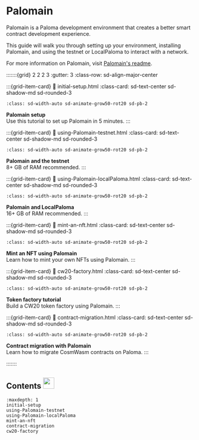 # Palomain 

Palomain is a Paloma development environment that creates a better smart contract development experience.

This guide will walk you through setting up your environment, installing Palomain, and using the testnet or LocalPaloma to interact with a network.

For more information on Palomain, visit [Palomain's readme](https://github.com/Paloma-money/Palomain#readme).

:::::::{grid} 2 2 2 3
:gutter: 3
:class-row: sd-align-major-center

:::{grid-item-card}
:link: initial-setup.html
:class-card: sd-text-center sd-shadow-md sd-rounded-3
```{image} /img/Palomain.png
:class: sd-width-auto sd-animate-grow50-rot20 sd-pb-2
```
**Palomain setup**  
Use this tutorial to set up Palomain in 5 minutes.
:::

:::{grid-item-card}
:link: using-Palomain-testnet.html
:class-card: sd-text-center sd-shadow-md sd-rounded-3
```{image} /img/icon_node.svg
:class: sd-width-auto sd-animate-grow50-rot20 sd-pb-2
```
**Palomain and the testnet**  
8+ GB of RAM recommended. 
:::

:::{grid-item-card}
:link: using-Palomain-localPaloma.html
:class-card: sd-text-center sd-shadow-md sd-rounded-3
```{image} /img/LocalPaloma.svg
:class: sd-width-auto sd-animate-grow50-rot20 sd-pb-2
```
**Palomain and LocalPaloma**  
16+ GB of RAM recommended.
:::

:::{grid-item-card}
:link: mint-an-nft.html
:class-card: sd-text-center sd-shadow-md sd-rounded-3
```{image} /img/bullet_Paloma.svg
:class: sd-width-auto sd-animate-grow50-rot20 sd-pb-2
```
**Mint an NFT using Palomain**  
Learn how to mint your own NFTs using Palomain. 
:::

:::{grid-item-card}
:link: cw20-factory.html
:class-card: sd-text-center sd-shadow-md sd-rounded-3
```{image} /img/Staking.svg
:class: sd-width-auto sd-animate-grow50-rot20 sd-pb-2
```
**Token factory tutorial**  
Build a CW20 token factory using Palomain. 
:::

:::{grid-item-card}
:link: contract-migration.html
:class-card: sd-text-center sd-shadow-md sd-rounded-3
```{image} /img/icon_smartcontract.svg
:class: sd-width-auto sd-animate-grow50-rot20 sd-pb-2
```
**Contract migration with Palomain**  
Learn how to migrate CosmWasm contracts on Paloma. 
:::

:::::::


## Contents <img src="/img/Glossary.svg" height="30px">

```{toctree}
:maxdepth: 1
initial-setup
using-Palomain-testnet
using-Palomain-localPaloma
mint-an-nft
contract-migration
cw20-factory

```

